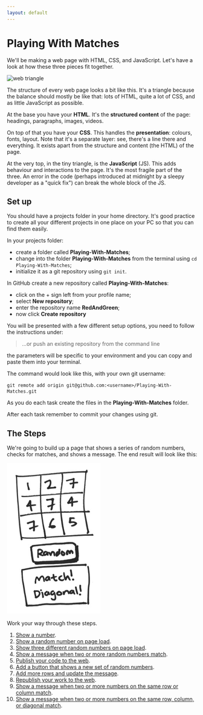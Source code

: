 ```yaml
---
layout: default
---
```


# Playing With Matches

We'll be making a web page with HTML, CSS, and JavaScript. Let's have a look at how these three pieces fit together.

![web triangle](https://cloud.githubusercontent.com/assets/1239497/12510480/cf92cf68-c112-11e5-91c5-7d55024bf083.png)

The structure of every web page looks a bit like this. It's a triangle because the balance should mostly be like that: lots of HTML, quite a lot of CSS, and as little JavaScript as possible.

At the base you have your **HTML**. It's the **structured content** of the page: headings, paragraphs, images, videos.

On top of that you have your **CSS**. This handles the **presentation**: colours, fonts, layout. Note that it's a separate layer: see, there's a line there and everything. It exists apart from the structure and content (the HTML) of the page.

At the very top, in the tiny triangle, is the **JavaScript** (JS). This adds behaviour and interactions to the page. It's the most fragile part of the three. An error in the code (perhaps introduced at midnight by a sleepy developer as a "quick fix") can break the whole block of the JS.

## Set up

You should have a projects folder in your home directory. It's good practice to create all your different projects in one place on your PC so that you can find them easily.

In your projects folder:

* create a folder called **Playing-With-Matches**;
* change into the folder **Playing-With-Matches** from the terminal using `cd Playing-With-Matches`;
* initialize it as a git repository using `git init`.

In GitHub create a new repository called **Playing-With-Matches**:

* click on the + sign left from your profile name;
* select **New repository**;
* enter the repository name **RedAndGreen**;
* now click **Create repository**

You will be presented with a few different setup options, you need to follow the instructions under:

> ...or push an existing repository from the command line

the parameters will be specific to your environment and you can copy and paste them into your terminal.

The command would look like this, with your own git username:

```
git remote add origin git@github.com:<username>/Playing-With-Matches.git
```

As you do each task create the files in the **Playing-With-Matches** folder.

After each task remember to commit your changes using git.

## The Steps

We're going to build up a page that shows a series of random numbers, checks for matches, and shows a message. The end result will look like this:

![matches](./img/matches.jpg)

Work your way through these steps.

1. [Show a number](./show-a-number.html).
2. [Show a random number on page load](./show-a-random-number-on-page-load.html).
3. [Show three different random numbers on page load](./show-three-different-random-numbers-on-page-load.html).
4. [Show a message when two or more random numbers match](show-a-message-when-two-or-more-random-numbers-match.html).
5. [Publish your code to the web](./publish-your-code-to-the-web.html).
6. [Add a button that shows a new set of random numbers](add-a-button-that-shows-a-new-set-of-random-numbers.html).
7. [Add more rows and update the message](add-more-rows-and-update-the-message.html).
8. [Republish your work to the web](./republish-your-work-to-the-web.html).
9. [Show a message when two or more numbers on the same row or column match](show-a-message-when-two-or-more-numbers-on-the-same-row-or-column-match.html).
10. [Show a message when two or more numbers on the same row, column, or diagonal match](show-a-message-when-two-or-more-numbers-on-the-same-row-column-or-diagonal-match.html).
